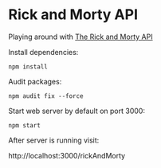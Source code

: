 # Rick and Morty API

Playing around with [The Rick and Morty API](https://rickandmortyapi.com/)

Install dependencies:
````
npm install
````

Audit packages:
```
npm audit fix --force
```

Start web server by default on port 3000:
```
npm start
```

After server is running visit:

http://localhost:3000/rickAndMorty

